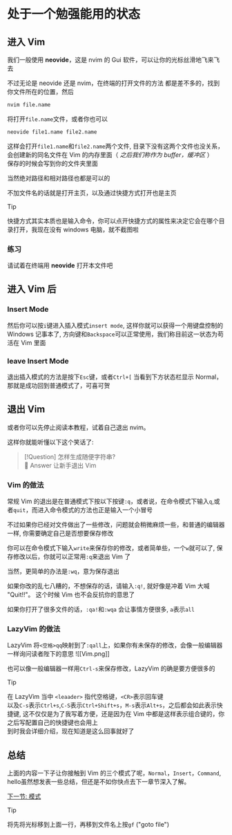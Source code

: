 # 处于一个勉强能用的状态

## 进入 Vim

我们一般使用 **neovide**，这是 nvim 的 Gui 软件，可以让你的光标丝滑地飞来飞去

不过无论是 neovide 还是 nvim，在终端的打开文件的方法
都是差不多的，找到你文件所在的位置，然后

```bash
nvim file.name
```

将打开`file.name`文件，或者你也可以

```bash
neovide file1.name file2.name
```

这样会打开`file1.name`和`file2.name`两个文件,
目录下没有这两个文件也没关系，会创建新的同名文件在 Vim 的内存里面（ *之后我们称作为 buffer，缓冲区* ）  
保存的时候会写到你的文件夹里面

当然绝对路径和相对路径也都是可以的

不加文件名的话就是打开主页，以及通过快捷方式打开也是主页

> [!Tip]
> 快捷方式其实本质也是输入命令，你可以点开快捷方式的属性来决定它会在哪个目录打开，我现在没有 windows 电脑，就不截图啦

### 练习

请试着在终端用 **neovide** 打开本文件吧

## 进入 Vim 后

### Insert Mode

然后你可以按`i`键进入插入模式`insert mode`,
这样你就可以获得一个用键盘控制的 Windows 记事本了,
方向键和`Backspace`可以正常使用，我们称目前这一状态为苟活在 Vim 里面

### leave Insert Mode

退出插入模式的方法是按下`Esc`键，或者`Ctrl+[`
当看到下方状态栏显示 Normal，那就是成功回到普通模式了，可喜可贺

## 退出 Vim

或者你可以先停止阅读本教程，试着自己退出 nvim。  

这样你就能听懂以下这个笑话了:

> [!Question]
> 怎样生成随便字符串?  
> 󱅰 Answer
> 让新手退出 Vim

### Vim 的做法

常规 Vim 的退出是在普通模式下按以下按键`:q`，或者说，在命令模式下输入`q`,或者`quit`，而进入命令模式的方法也正是输入一个小冒号

不过如果你已经对文件做出了一些修改，问题就会稍微麻烦一些，和普通的编辑器一样,
你需要确定自己是否想要保存修改

你可以在命令模式下输入`write`来保存你的修改，或者简单些，一个`w`就可以了,
保存修改以后，你就可以正常用`:q`来退出 Vim 了

当然，更简单的办法是`:wq`，意为保存退出

如果你改的乱七八糟的，不想保存的话，请输入`:q!`,
就好像是冲着 Vim 大喊 "Quit!!"。
这个时候 Vim 也不会反抗你的意思了

如果你打开了很多文件的话，`:qa!`和`:wqa` 会让事情方便很多, `a`表示`all`

### LazyVim 的做法

LazyVim 将`<空格>qq`映射到了`:qall`上，如果你有未保存的修改，会像一般编辑器一样询问读者陛下的意思
![[Vim.png]]

也可以像一般编辑器一样用`Ctrl-s`来保存修改，LazyVim 的确是要方便很多的

> [!TIP]
> 在 LazyVim 当中 `<leaader>` 指代空格键，`<CR>`表示回车键  
> 以及`C-s`表示`Ctrl+s`,`C-S`表示`Ctrl+Shift+s`，`M-s`表示`Alt+s`，之后都会如此表示快捷键,
> 这不仅仅是为了我写着方便，还是因为在 Vim 中都是这样表示组合键的，你之后写配置自己的快捷键也会用上  
> 到时我会详细介绍，现在知道是这么回事就好了

## 总结

上面的内容一下子让你接触到 Vim 的三个模式了呢，`Normal`，`Insert`，`Command`,
hello虽然想发表一些总结，但还是不如你快点去下一章节深入了解。

[下一节: 模式](./2.模式.md)

> [!TIP]
> 将先将光标移到上面一行，再移到文件名上按`gf` ("goto file")

